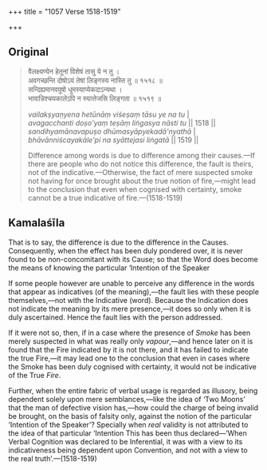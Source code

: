 +++
title = "1057 Verse 1518-1519"

+++
## Original 
>
> वैलक्ष्यण्येन हेतूनां विशेषं तासु ये न तु ।  
> अवगच्छन्ति दोषोऽयं तेषां लिङ्गस्य नास्ति तु ॥ १५१८ ॥  
> सन्दिह्यमानवपुषो धूमस्याप्येकदाऽन्यथा ।  
> भावान्निश्चयकालेऽपि न स्यात्तेजसि लिङ्गता ॥ १५१९ ॥ 
>
> *vailakṣyaṇyena hetūnāṃ viśeṣaṃ tāsu ye na tu* \|  
> *avagacchanti doṣo'yaṃ teṣāṃ liṅgasya nāsti tu* \|\| 1518 \|\|  
> *sandihyamānavapuṣo dhūmasyāpyekadā'nyathā* \|  
> *bhāvānniścayakāle'pi na syāttejasi liṅgatā* \|\| 1519 \|\| 
>
> Difference among words is due to difference among their causes.—If there are people who do not notice this difference, the fault is theirs, not of the indicative.—Otherwise, the fact of mere suspected smoke not having for once brought about the true notion of fire,—might lead to the conclusion that even when cognised with certainty, smoke cannot be a true indicative of fire.—(1518-1519)



## Kamalaśīla

That is to say, the difference is due to the difference in the Causes. Consequently, when the effect has been duly pondered over, it is never found to be non-concomitant with its Cause; so that the Word does become the means of knowing the particular ‘Intention of the Speaker

If some people however are unable to perceive any difference in the words that appear as indicatives (of the meaning),—the fault lies with these people themselves,—not with the Indicative (word). Because the Indication does not indicate the meaning by its mere presence,—it does so only when it is duly ascertained. Hence the fault lies with the person addressed.

If it were not so, then, if in a case where the presence of *Smoke* has been merely suspected in what was really only *vapour*,—and hence later on it is found that the Fire indicated by it is not there, and it has failed to indicate the true Fire,—it may lead one to the conclusion that even in cases where the Smoke has been duly cognised with certainty, it would not be indicative of the True *Fire*.

Further, when the entire fabric of verbal usage is regarded as illusory, being dependent solely upon mere semblances,—like the idea of ‘Two Moons’ that the man of defective vision has,—how could the charge of being invalid be brought, on the basis of falsity only, against the notion of the particular ‘Intention of the Speaker’? Specially when *real* validity is not attributed to the idea of that particular ‘Intention This has been thus declared—‘When Verbal Cognition was declared to be Inferential, it was with a view to its indicativeness being dependent upon Convention, and not with a view to the real truth’.—(1518-1519)


